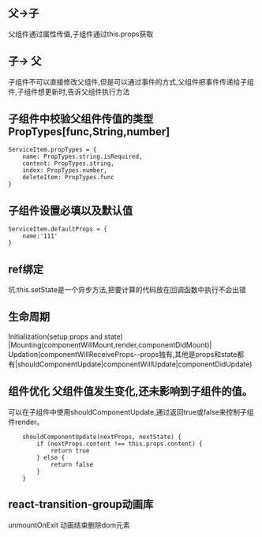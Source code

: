 ## 父->子 
父组件通过属性传值,子组件通过this.props获取

## 子-> 父
子组件不可以直接修改父组件,但是可以通过事件的方式,父组件把事件传递给子组件,子组件想更新时,告诉父组件执行方法

## 子组件中校验父组件传值的类型 PropTypes[func,String,number]
```
ServiceItem.propTypes = {
    name: PropTypes.string.isRequired,
    content: PropTypes.string,
    index: PropTypes.number,
    deleteItem: PropTypes.func
}
```

## 子组件设置必填以及默认值
```
ServiceItem.defaultProps = {
    name:'111'
}
```

## ref绑定
坑:this.setState是一个异步方法,把要计算的代码放在回调函数中执行不会出错

## 生命周期
Initialization(setup props and state) |Mounting(componentWillMount,render,componentDidMount)|
Updation(componentWillReceiveProps--props独有,其他是props和state都有|shouldComponentUpdate|componentWillUpdate|componentDidUpdate)

## 组件优化 父组件值发生变化,还未影响到子组件的值。
可以在子组件中使用shouldComponentUpdate,通过返回true或false来控制子组件render。
```
    shouldComponentUpdate(nextProps, nextState) {
        if (nextProps.content !== this.props.content) {
            return true
        } else {
            return false
        }
    }
```

## react-transition-group动画库

unmountOnExit 动画结束删除dom元素
